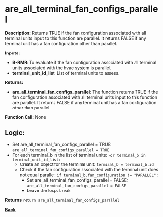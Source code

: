 # are_all_terminal_fan_configs_parallel   

**Description:** Returns TRUE if the fan configuration associated with all terminal units input to this function are parallel. It returns FALSE if any terminal unit has a fan configuration other than parallel.   

**Inputs:**  
- **B-RMR**: To evaluate if the fan configuration associated with all terminal units associated with the hvac system is parallel.   
- **terminal_unit_id_list**: List of terminal units to assess.

**Returns:**  
- **are_all_terminal_fan_configs_parallel**: The function returns TRUE if the fan configuration associated with all terminal units input to this function are parallel. It returns FALSE if any terminal unit has a fan configuration other than parallel.  
 
**Function Call:**  None       

## Logic: 
- Set are_all_terminal_fan_configs_parallel = TRUE: `are_all_terminal_fan_configs_parallel = TRUE`  
- For each terminal_b in the list of terminal units: `For terminal_b in terminal_unit_id_list:`  
    - Create an object for the terminal unit: `terminal_b = terminal_b.id`  
    - Check if the fan configuration associated with the terminal unit does not equal parallel: `if terminal_b.fan_configuration != "PARALLEL":`  
        - Set are_all_terminal_fan_configs_parallel = FALSE: `are_all_terminal_fan_configs_parallel = FALSE`
        - Leave the loop: `break`  

**Returns** `return are_all_terminal_fan_configs_parallel`  

**[Back](../../../_toc.md)**